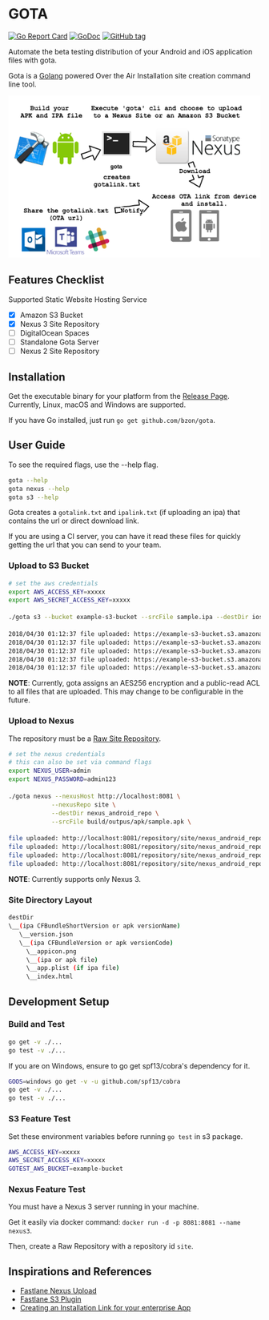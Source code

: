 # GOTA

[![Go Report Card](https://goreportcard.com/badge/github.com/bzon/gota)](https://goreportcard.com/report/github.com/bzon/gota)
[![GoDoc](https://img.shields.io/badge/godoc-reference-blue.svg?style=flat)](https://godoc.org/github.com/bzon/gota)
[![GitHub tag](https://img.shields.io/github/tag/bzon/gota.svg)](https://github.com/bzon/gota/releases/)

Automate the beta testing distribution of your Android and iOS application files with gota.

Gota is a [Golang](http://golang.org/) powered Over the Air Installation site creation command line tool.

![](./docs/gota_workflow.png)

## Features Checklist

Supported Static Website Hosting Service

* [x] Amazon S3 Bucket
* [x] Nexus 3 Site Repository
* [ ] DigitalOcean Spaces 
* [ ] Standalone Gota Server
* [ ] Nexus 2 Site Repository

## Installation

Get the executable binary for your platform from the [Release Page](https://github.com/bzon/gota/releases/). Currently, Linux, macOS and Windows are supported.

If you have Go installed, just run `go get github.com/bzon/gota`.

## User Guide

To see the required flags, use the --help flag.

```bash
gota --help
gota nexus --help
gota s3 --help
```

Gota creates a `gotalink.txt` and `ipalink.txt` (if uploading an ipa) that contains the url or direct download link.

If you are using a CI server, you can have it read these files for quickly getting the url that you can send to your team.

### Upload to S3 Bucket


```bash
# set the aws credentials
export AWS_ACCESS_KEY=xxxxx
export AWS_SECRET_ACCESS_KEY=xxxxx

./gota s3 --bucket example-s3-bucket --srcFile sample.ipa --destDir ios_bucket

2018/04/30 01:12:37 file uploaded: https://example-s3-bucket.s3.amazonaws.com/ios_bucket/1.0.0/4/appicon.png
2018/04/30 01:12:37 file uploaded: https://example-s3-bucket.s3.amazonaws.com/ios_bucket/1.0.0/version.json
2018/04/30 01:12:37 file uploaded: https://example-s3-bucket.s3.amazonaws.com/ios_bucket/1.0.0/4/index.html
2018/04/30 01:12:37 file uploaded: https://example-s3-bucket.s3.amazonaws.com/ios_bucket/1.0.0/4/sample.ipa
2018/04/30 01:12:37 file uploaded: https://example-s3-bucket.s3.amazonaws.com/ios_bucket/1.0.0/4/app.plist
```

__NOTE__: Currently, gota assigns an AES256 encryption and a public-read ACL to all files that are uploaded.
This may change to be configurable in the future.

### Upload to Nexus

The repository must be a [Raw Site Repository](https://help.sonatype.com/repomanager3/raw-repositories-and-maven-sites).

```bash
# set the nexus credentials
# this can also be set via command flags
export NEXUS_USER=admin
export NEXUS_PASSWORD=admin123

./gota nexus --nexusHost http://localhost:8081 \
            --nexusRepo site \
            --destDir nexus_android_repo \
            --srcFile build/outpus/apk/sample.apk \

file uploaded: http://localhost:8081/repository/site/nexus_android_repo/1.0.0/10222333/appicon.png
file uploaded: http://localhost:8081/repository/site/nexus_android_repo/1.0.0/version.json
file uploaded: http://localhost:8081/repository/site/nexus_android_repo/1.0.0/10222333/index.html
file uploaded: http://localhost:8081/repository/site/nexus_android_repo/1.0.0/10222333/sample.apk
```

__NOTE__: Currently supports only Nexus 3.

### Site Directory Layout

```bash
destDir
\__(ipa CFBundleShortVersion or apk versionName)
   \__version.json
   \__(ipa CFBundleVersion or apk versionCode)
	 \__appicon.png
	 \__(ipa or apk file)
	 \__app.plist (if ipa file)
	 \__index.html
```

## Development Setup

### Build and Test

```bash
go get -v ./...
go test -v ./...
```

If you are on Windows, ensure to go get spf13/cobra's dependency for it.

```bash
GOOS=windows go get -v -u github.com/spf13/cobra
go get -v ./...
go test -v ./...
```

### S3 Feature Test

Set these environment variables before running `go test` in s3 package.

```bash
AWS_ACCESS_KEY=xxxxx
AWS_SECRET_ACCESS_KEY=xxxxx
GOTEST_AWS_BUCKET=example-bucket
```

### Nexus Feature Test

You must have a Nexus 3 server running in your machine.

Get it easily via docker command: `docker run -d -p 8081:8081 --name nexus3`.

Then, create a Raw Repository with a repository id `site`.

## Inspirations and References

* [Fastlane Nexus Upload](https://docs.fastlane.tools/actions/nexus_upload/)
* [Fastlane S3 Plugin](https://github.com/joshdholtz/fastlane-plugin-s3/)
* [Creating an Installation Link for your enterprise App](https://support.magplus.com/hc/en-us/articles/203808598-iOS-Creating-an-Installation-Link-for-Your-Enterprise-App)
